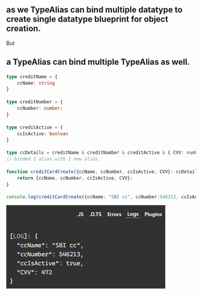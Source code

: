 ## as we TypeAlias can bind multiple datatype to create single datatype blueprint for object creation.  
But  
## a TypeAlias can bind multiple TypeAlias as well.  

```typescript
type creditName = {
    ccName: string
}

type creditNumber = {
    ccNumber: number;
}

type creditActive = {
    ccIsActive: boolean
}

type ccDetails = creditName & creditNumber & creditActive & { CVV: number}
// binded 3 alias with 1 new alias.

function creditCardCreate({ccName, ccNumber, ccIsActive, CVV}: ccDetails){
    return {ccName, ccNumber, ccIsActive, CVV};
}

console.log(creditCardCreate({ccName: "SBI cc", ccNumber:546213, ccIsActive: true, CVV: 472}));
```  
![22](../../Assets/Images/0122.PNG)  